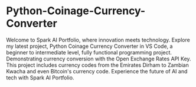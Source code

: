 # Python-Coinage-Currency-Converter
Welcome to Spark AI Portfolio, where innovation meets technology. Explore my latest project, Python Coinage Currency Converter in VS Code, a beginner to intermediate level, fully functional programming project. Demonstrating currency conversion with the Open Exchange Rates API Key. This project includes currency codes from the Emirates Dirham to Zambian Kwacha and even Bitcoin's currency code. Experience the future of AI and tech with Spark AI Portfolio.

